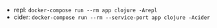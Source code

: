 * repl: `docker-compose run --rm app clojure -Arepl`
* cider: `docker-compose run --rm --service-port app clojure -Acider`
